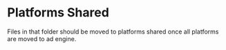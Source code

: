 # Platforms Shared

Files in that folder should be moved to platforms shared once all platforms are moved to ad engine.
